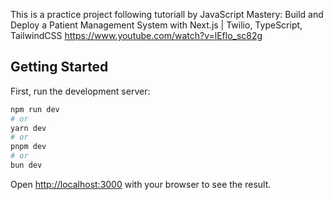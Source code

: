 This is a practice project following tutoriall by JavaScript Mastery: Build and Deploy a Patient Management System with Next.js | Twilio, TypeScript, TailwindCSS
https://www.youtube.com/watch?v=lEflo_sc82g

## Getting Started

First, run the development server:

```bash
npm run dev
# or
yarn dev
# or
pnpm dev
# or
bun dev
```

Open [http://localhost:3000](http://localhost:3000) with your browser to see the result.
